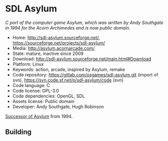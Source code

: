 # SDL Asylum

_C port of the computer game Asylum, which was written by Andy Southgate in 1994 for the Acorn Archimedes and is now public domain._

- Home: http://sdl-asylum.sourceforge.net/, https://sourceforge.net/projects/sdl-asylum/
- Media: http://asylum.acornarcade.com/
- State: mature, inactive since 2009 
- Download: http://sdl-asylum.sourceforge.net/main.html#Download
- Platform: Linux
- Keywords: action, arcade, inspired by Asylum, remake
- Code repository: https://gitlab.com/osgames/sdl-asylum.git (import of svn), https://svn.code.sf.net/p/sdl-asylum/code (svn)
- Code language: C
- Code license: GPL-3.0
- Code dependencies: OpenGL, SDL
- Assets license: Public domain
- Developer: Andy Southgate, Hugh Robinson

[Successor of Asylum](http://asylum.acornarcade.com/) from 1994.

## Building

